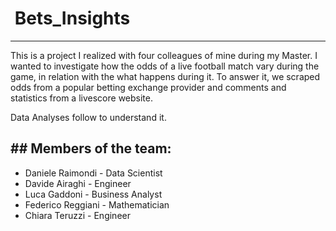 #  Bets_Insights
* * *

This is a project I realized with four colleagues of mine during my Master.
I wanted to investigate how the odds of a live football match vary during the game, in relation with the what happens during it.
To answer it, we scraped odds from a popular betting exchange provider and comments and statistics from a livescore website.

Data Analyses follow to understand it.


## Members of the team:
---
* Daniele Raimondi - Data Scientist
* Davide Airaghi - Engineer
* Luca Gaddoni - Business Analyst
* Federico Reggiani - Mathematician
* Chiara Teruzzi - Engineer

